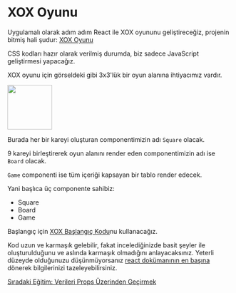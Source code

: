 <h1>XOX Oyunu</h1>

Uygulamalı olarak adım adım React ile XOX oyununu geliştireceğiz, projenin bitmiş hali şudur: <a href="https://codepen.io/gaearon/pen/gWWZgR?editors=0010">XOX Oyunu<a>

CSS kodları hazır olarak verilmiş durumda, biz sadece JavaScript geliştirmesi yapacağız.

XOX oyunu için görseldeki gibi 3x3'lük bir oyun alanına ihtiyacımız vardır.

<img src="https://encrypted-tbn0.gstatic.com/images?q=tbn:ANd9GcSakAazYLzTjHx9BcWWc2mcfuu7Lt9ZH2xU6ee-x0MojyNLYb3w" height="100">

Burada her bir kareyi oluşturan componentimizin adı `Square` olacak.

9 kareyi birleştirerek oyun alanını render eden componentimizin adı ise `Board` olacak.

`Game` componenti ise tüm içeriği kapsayan bir tablo render edecek.

Yani başlıca üç componente sahibiz:

- Square
- Board
- Game

Başlangıç için <a href="https://codepen.io/gaearon/pen/oWWQNa?editors=0010">XOX Başlangıç Kodu</a>nu kullanacağız.

Kod uzun ve karmaşık gelebilir, fakat incelediğinizde basit şeyler ile oluşturulduğunu ve aslında karmaşık olmadığını anlayacaksınız. Yeterli düzeyde olduğunuzu düşünmüyorsanız <a href="https://omergulcicek.github.io/reactjs/merhaba-dunya">react dokümanının en başına</a> dönerek bilgilerinizi tazeleyebilirsiniz.

<a href="">Sıradaki Eğitim: Verileri Props Üzerinden Geçirmek</a>
